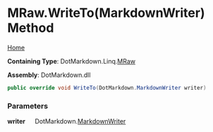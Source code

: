 # MRaw\.WriteTo\(MarkdownWriter\) Method

[Home](../../../../README.md)

**Containing Type**: DotMarkdown\.Linq\.[MRaw](../README.md)

**Assembly**: DotMarkdown\.dll

```csharp
public override void WriteTo(DotMarkdown.MarkdownWriter writer)
```

### Parameters

**writer** &emsp; DotMarkdown\.[MarkdownWriter](../../../MarkdownWriter/README.md)